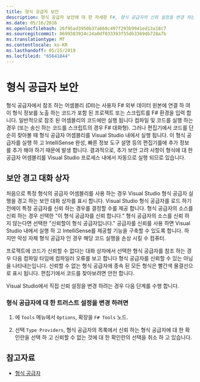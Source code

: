 ```yaml
---
title: 형식 공급자 보안
description: 형식 공급자 보안에 대 한 자세한 F#, 형식 공급자의 신뢰 설정을 변경 하는 방법을 포함 합니다.
ms.date: 05/16/2016
ms.openlocfilehash: 26f95ad3950b37a668c497f293b9941ed13a18c7
ms.sourcegitcommit: 8699383914c24a0df033393f55db3369db728a7b
ms.translationtype: MT
ms.contentlocale: ko-KR
ms.lasthandoff: 05/15/2019
ms.locfileid: "65641844"
---
```

# <a name="type-provider-security"></a>형식 공급자 보안

형식 공급자에서 참조 하는 어셈블리 (Dll)는 사용자 F# 외부 데이터 원본에 연결 하 여이 형식 정보를 노출 하는 코드가 포함 된 프로젝트 또는 스크립트를 F# 환경을 입력 합니다. 일반적으로 참조 된 어셈블리의 코드에만 실행 됩니다 컴파일 및 코드를 실행 하는 경우 (또는 송신 하는 코드를 스크립트의 경우 F# 대화형). 그러나 편집기에서 코드를 단순히 찾아볼 때 형식 공급자 어셈블리를 Visual Studio 내에서 실행 됩니다. 이 형식 공급자를 실행 하 고 IntelliSense 완성, 빠른 정보 도구 설명 등의 편집기를에 추가 정보를 추가 해야 하기 때문에 발생 합니다. 결과적으로, 추가 보안 고려 사항이 형식에 대 한 공급자 어셈블리를 Visual Studio 프로세스 내에서 자동으로 실행 되므로 있습니다.

## <a name="security-warning-dialog"></a>보안 경고 대화 상자

처음으로 특정 형식의 공급자 어셈블리를 사용 하는 경우 Visual Studio 형식 공급자 실행을 경고 하는 보안 대화 상자를 표시 합니다. Visual Studio 형식 공급자를 로드 하기 전에이 특정 공급자를 신뢰 하는 경우를 결정할 수를 제공 합니다. 형식 공급자의 소스를 신뢰 하는 경우 선택한 "이 형식 공급자를 신뢰 합니다." 형식 공급자의 소스를 신뢰 하지 않는다면 선택한 "신뢰할이 형식 공급자입니다." 공급자를 신뢰를 사용 하면 Visual Studio 내에서 실행 하 고 IntelliSense를 제공할 기능을 구축할 수 있도록 합니다. 하지만 악성 자체 형식 공급자 인 경우 해당 코드 실행을 손상 시킬 수 컴퓨터.

프로젝트에 코드가 신뢰할 수 없다는 대화 상자에서 선택한 형식 공급자를 참조 하는 경우 다음 컴파일 타임에 컴파일러 오류를 보고 합니다 형식 공급자를 신뢰할 수 있는 아님을 나타내는입니다. 신뢰할 수 없는 형식 공급자에 종속 된 모든 형식은 빨간색 물결선으로 표시 됩니다. 편집기에서 코드를 찾아보려면 안전 합니다.

Visual Studio에서 직접 신뢰 설정을 변경 하려는 경우 다음 단계를 수행 합니다.

### <a name="to-change-the-trust-settings-for-type-providers"></a>형식 공급자에 대 한 트러스트 설정을 변경 하려면

1. 에 `Tools` 메뉴에서 `Options`, 확장을 `F# Tools` 노드.

2. 선택 `Type Providers`, 형식 공급자의 목록에서 신뢰 하는 형식 공급자에 대 한 확인란을 선택 하 고 신뢰할 수 없는 것에 대 한 확인란의 선택을 취소 하 고 있습니다.

## <a name="see-also"></a>참고자료

- [형식 공급자](index.md)

